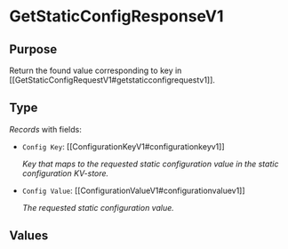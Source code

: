 # GetStaticConfigResponseV1

## Purpose

<!-- --8<-- [start:purpose] -->
Return the found value corresponding to key in  [[GetStaticConfigRequestV1#getstaticconfigrequestv1]].
<!-- --8<-- [end:purpose] -->

## Type

<!-- --8<-- [start:type] -->
<div class="type" markdown>

*Records* with fields:
- `Config Key`: [[ConfigurationKeyV1#configurationkeyv1]]

  *Key that maps to the requested static configuration value in the static configuration KV-store.*

- `Config Value`: [[ConfigurationValueV1#configurationvaluev1]]

  *The requested static configuration value.*

</div>
<!-- --8<-- [end:type] -->

## Values

